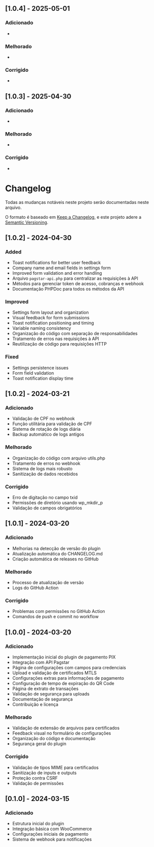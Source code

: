 ## [1.0.4] - 2025-05-01

### Adicionado
- 

### Melhorado
- 

### Corrigido
- 

## [1.0.3] - 2025-04-30

### Adicionado
- 

### Melhorado
- 

### Corrigido
- 

# Changelog

Todas as mudanças notáveis neste projeto serão documentadas neste arquivo.

O formato é baseado em [Keep a Changelog](https://keepachangelog.com/pt-BR/1.0.0/),
e este projeto adere a [Semantic Versioning](https://semver.org/lang/pt-BR/).

## [1.0.2] - 2024-04-30

### Added
- Toast notifications for better user feedback
- Company name and email fields in settings form
- Improved form validation and error handling
- Arquivo `pagstar-api.php` para centralizar as requisições à API
- Métodos para gerenciar token de acesso, cobranças e webhook
- Documentação PHPDoc para todos os métodos da API

### Improved
- Settings form layout and organization
- Visual feedback for form submissions
- Toast notification positioning and timing
- Variable naming consistency
- Organização do código com separação de responsabilidades
- Tratamento de erros nas requisições à API
- Reutilização de código para requisições HTTP

### Fixed
- Settings persistence issues
- Form field validation
- Toast notification display time

## [1.0.2] - 2024-03-21

### Adicionado
- Validação de CPF no webhook
- Função utilitária para validação de CPF
- Sistema de rotação de logs diária
- Backup automático de logs antigos

### Melhorado
- Organização do código com arquivo utils.php
- Tratamento de erros no webhook
- Sistema de logs mais robusto
- Sanitização de dados recebidos

### Corrigido
- Erro de digitação no campo txid
- Permissões de diretório usando wp_mkdir_p
- Validação de campos obrigatórios

## [1.0.1] - 2024-03-20

### Adicionado
- Melhorias na detecção de versão do plugin
- Atualização automática do CHANGELOG.md
- Criação automática de releases no GitHub

### Melhorado
- Processo de atualização de versão
- Logs do GitHub Action

### Corrigido
- Problemas com permissões no GitHub Action
- Comandos de push e commit no workflow

## [1.0.0] - 2024-03-20

### Adicionado
- Implementação inicial do plugin de pagamento PIX
- Integração com API Pagstar
- Página de configurações com campos para credenciais
- Upload e validação de certificados MTLS
- Configurações extras para informações de pagamento
- Configuração de tempo de expiração do QR Code
- Página de extrato de transações
- Validação de segurança para uploads
- Documentação de segurança
- Contribuição e licença

### Melhorado
- Validação de extensão de arquivos para certificados
- Feedback visual no formulário de configurações
- Organização do código e documentação
- Segurança geral do plugin

### Corrigido
- Validação de tipos MIME para certificados
- Sanitização de inputs e outputs
- Proteção contra CSRF
- Validação de permissões

## [0.1.0] - 2024-03-15

### Adicionado
- Estrutura inicial do plugin
- Integração básica com WooCommerce
- Configurações iniciais de pagamento
- Sistema de webhook para notificações 